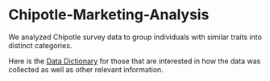 # Chipotle-Marketing-Analysis
We analyzed Chipotle survey data to group individuals with similar traits into distinct categories.

Here is the [Data Dictionary](https://github.com/shayan-g/Chipotle-Marketing-Analysis/blob/main/Chipotle%20Questionnaire%20and%20Data%20Key.pdf) for those that are interested in how the data was collected as well as other relevant information.
